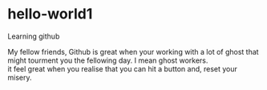 # hello-world1
Learning github

My fellow friends, Github is great when your working with a lot of 
ghost that might tourment you the fellowing day. I mean ghost workers.  
it feel great when you realise that you can hit a button and, reset your misery.
